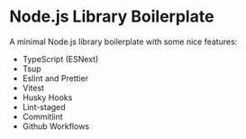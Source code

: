 # Node.js Library Boilerplate
A minimal Node.js library boilerplate with some nice features:

- TypeScript (ESNext)
- Tsup
- Eslint and Prettier
- Vitest
- Husky Hooks
- Lint-staged
- Commitlint
- Github Workflows

